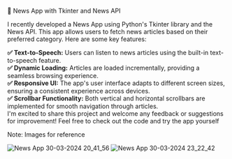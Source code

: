📰 News App with Tkinter and News API

I recently developed a News App using Python's Tkinter library and the News API. This app allows users to fetch news articles based on their preferred category. Here are some key features:

**✅ Text-to-Speech:** Users can listen to news articles using the built-in text-to-speech feature.
<br>
**✅ Dynamic Loading:** Articles are loaded incrementally, providing a seamless browsing experience.
<br>
**✅ Responsive UI:** The app's user interface adapts to different screen sizes, ensuring a consistent experience across devices.
<br>
**✅ Scrollbar Functionality:** Both vertical and horizontal scrollbars are implemented for smooth navigation through articles.
<br>
I'm excited to share this project and welcome any feedback or suggestions for improvement! Feel free to check out the code and try the app yourself

Note: Images for reference 

![News App 30-03-2024 20_41_56](https://github.com/Rishav054051/News-app-/assets/155712224/f0db4dbc-f92d-46f2-9b77-82ed2f97781d)
![News App 30-03-2024 23_22_42](https://github.com/Rishav054051/News-app-/assets/155712224/26212712-49d8-4a3e-8906-8c3c347e92d1)
